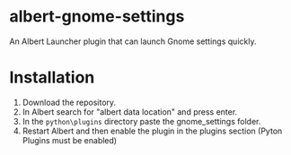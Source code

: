 # albert-gnome-settings
An Albert Launcher plugin that can launch Gnome settings quickly.

# Installation
1. Download the repository. 
2. In Albert search for "albert data location" and press enter.
3. In the `python\plugins` directory paste the gnome_settings folder.
4. Restart Albert and then enable the plugin in the plugins section (Pyton Plugins must be enabled)
